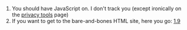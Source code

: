 <script>
location.href = '1.9'
</script>

<noscript>

1. You should have JavaScript on. I don't track you \(except ironically on the [privacy tools](/privacy-tools/) page\)
2. If you want to get to the bare-and-bones HTML site, here you go: [1.9](1.9)

</noscript>